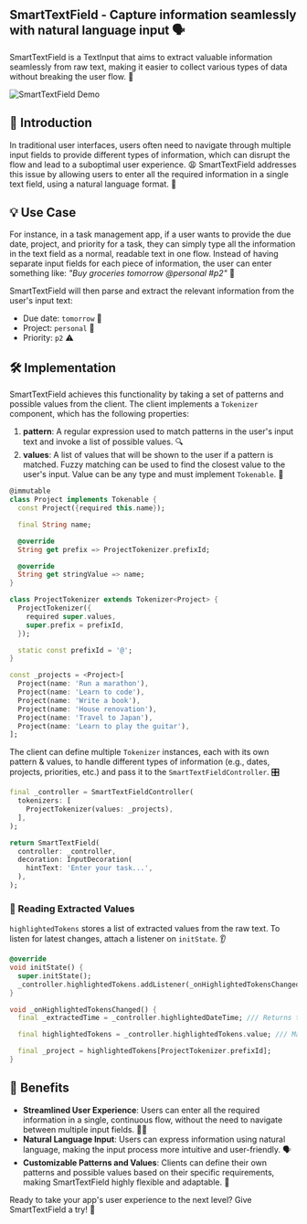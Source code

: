 ## SmartTextField - Capture information seamlessly with natural language input 🗣️

SmartTextField is a TextInput that aims to extract valuable information seamlessly from raw text, making it easier to collect various types of data without breaking the user flow. 🚀

![SmartTextField Demo](https://firebasestorage.googleapis.com/v0/b/yogi-s-app.appspot.com/o/smart_textfield%2FCleanShot%202024-05-12%20at%2015.35.57.gif?alt=media&token=42c8c3c0-fc41-4e6f-8cd5-b4e7cd06292b)

## 🌟 Introduction

In traditional user interfaces, users often need to navigate through multiple input fields to provide different types of information, which can disrupt the flow and lead to a suboptimal user experience. 😩 SmartTextField addresses this issue by allowing users to enter all the required information in a single text field, using a natural language format. 🤯

## 💡 Use Case

For instance, in a task management app, if a user wants to provide the due date, project, and priority for a task, they can simply type all the information in the text field as a normal, readable text in one flow. Instead of having separate input fields for each piece of information, the user can enter something like: _"Buy groceries tomorrow @personal #p2"_ 🛒

SmartTextField will then parse and extract the relevant information from the user's input text:

- Due date: `tomorrow` 📆
- Project: `personal` 💼
- Priority: `p2` ⚠️

## 🛠️ Implementation

SmartTextField achieves this functionality by taking a set of patterns and possible values from the client. The client implements a `Tokenizer` component, which has the following properties:

1. **pattern**: A regular expression used to match patterns in the user's input text and invoke a list of possible values. 🔍
2. **values**: A list of values that will be shown to the user if a pattern is matched. Fuzzy matching can be used to find the closest value to the user's input. Value can be any type and must implement `Tokenable`. 🔢

```dart
@immutable
class Project implements Tokenable {
  const Project({required this.name});

  final String name;

  @override
  String get prefix => ProjectTokenizer.prefixId;

  @override
  String get stringValue => name;
}

class ProjectTokenizer extends Tokenizer<Project> {
  ProjectTokenizer({
    required super.values,
    super.prefix = prefixId,
  });

  static const prefixId = '@';
}

const _projects = <Project>[
  Project(name: 'Run a marathon'),
  Project(name: 'Learn to code'),
  Project(name: 'Write a book'),
  Project(name: 'House renovation'),
  Project(name: 'Travel to Japan'),
  Project(name: 'Learn to play the guitar'),
];

```

The client can define multiple `Tokenizer` instances, each with its own pattern & values, to handle different types of information (e.g., dates, projects, priorities, etc.) and pass it to the `SmartTextFieldController`. 🎛️

```dart
final _controller = SmartTextFieldController(
  tokenizers: [
    ProjectTokenizer(values: _projects),
  ],
);

return SmartTextField(
  controller: _controller,
  decoration: InputDecoration(
    hintText: 'Enter your task...',
  ),
);

```

### 📖 Reading Extracted Values

`highlightedTokens` stores a list of extracted values from the raw text. To listen for latest changes, attach a listener on `initState`. 👂

```dart
@override
void initState() {
  super.initState();
  _controller.highlightedTokens.addListener(_onHighlightedTokensChanged);
}

void _onHighlightedTokensChanged() {
  final _extractedTime = _controller.highlightedDateTime; /// Returns the extracted DateTime from the raw text. 🕰️

  final highlightedTokens = _controller.highlightedTokens.value; /// Map of extracted tokens that can be looked up by their prefix. 🗝️

  final _project = highlightedTokens[ProjectTokenizer.prefixId];
}
```

## 🚀 Benefits

- **Streamlined User Experience**: Users can enter all the required information in a single, continuous flow, without the need to navigate between multiple input fields. 🏃‍♀️
- **Natural Language Input**: Users can express information using natural language, making the input process more intuitive and user-friendly. 🗣️
- **Customizable Patterns and Values**: Clients can define their own patterns and possible values based on their specific requirements, making SmartTextField highly flexible and adaptable. 🔧

Ready to take your app's user experience to the next level? Give SmartTextField a try! 🎉
